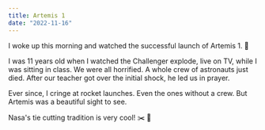 ```yaml
---
title: Artemis 1 
date: "2022-11-16"
---
```


I woke up this morning and watched the successful launch of Artemis 1. 🚀 

I was 11 years old when I watched the Challenger explode, live on TV, while I was sitting in class. We were all horrified. A whole crew of astronauts just died. After our teacher got over the initial shock, he led us in prayer. 

Ever since, I cringe at rocket launches. Even the ones without a crew. But Artemis was a beautiful sight to see. 

Nasa's tie cutting tradition is very cool! ✂️ 👔
